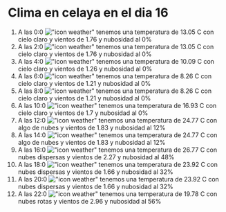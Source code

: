 # Clima en celaya en el dia 16

1. A las 0:0 !["icon weather"](http://openweathermap.org/img/w/01n.png) tenemos una temperatura de 13.05 C con cielo claro y  vientos de 1.76 y nubosidad al 0%
1. A las 2:0 !["icon weather"](http://openweathermap.org/img/w/01n.png) tenemos una temperatura de 13.05 C con cielo claro y  vientos de 1.76 y nubosidad al 0%
1. A las 4:0 !["icon weather"](http://openweathermap.org/img/w/01n.png) tenemos una temperatura de 10.09 C con cielo claro y  vientos de 1.26 y nubosidad al 0%
1. A las 6:0 !["icon weather"](http://openweathermap.org/img/w/01n.png) tenemos una temperatura de 8.26 C con cielo claro y  vientos de 1.21 y nubosidad al 0%
1. A las 8:0 !["icon weather"](http://openweathermap.org/img/w/01d.png) tenemos una temperatura de 8.26 C con cielo claro y  vientos de 1.21 y nubosidad al 0%
1. A las 10:0 !["icon weather"](http://openweathermap.org/img/w/01d.png) tenemos una temperatura de 16.93 C con cielo claro y  vientos de 1.7 y nubosidad al 0%
1. A las 12:0 !["icon weather"](http://openweathermap.org/img/w/02d.png) tenemos una temperatura de 24.77 C con algo de nubes y  vientos de 1.83 y nubosidad al 12%
1. A las 14:0 !["icon weather"](http://openweathermap.org/img/w/02d.png) tenemos una temperatura de 24.77 C con algo de nubes y  vientos de 1.83 y nubosidad al 12%
1. A las 16:0 !["icon weather"](http://openweathermap.org/img/w/03d.png) tenemos una temperatura de 26.77 C con nubes dispersas y  vientos de 2.27 y nubosidad al 48%
1. A las 18:0 !["icon weather"](http://openweathermap.org/img/w/03d.png) tenemos una temperatura de 23.92 C con nubes dispersas y  vientos de 1.66 y nubosidad al 32%
1. A las 20:0 !["icon weather"](http://openweathermap.org/img/w/03n.png) tenemos una temperatura de 23.92 C con nubes dispersas y  vientos de 1.66 y nubosidad al 32%
1. A las 22:0 !["icon weather"](http://openweathermap.org/img/w/04n.png) tenemos una temperatura de 19.78 C con nubes rotas y  vientos de 2.96 y nubosidad al 56%
